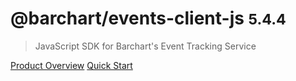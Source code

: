 # @barchart/events-client-js <small>5.4.4</small>

> JavaScript SDK for Barchart&#x27;s Event Tracking Service

[Product Overview](/content/product_overview)
[Quick Start](/content/quick_start)
